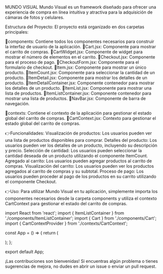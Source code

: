 MUNDO VISUAL
Mundo Visual es un framework diseñado para ofrecer una experiencia de compra en línea intuitiva y atractiva para la adquisición de cámaras de fotos y celulares.

Estructura del Proyecto:
El proyecto está organizado en dos carpetas principales:

💢components: Contiene todos los componentes necesarios para construir la interfaz de usuario de la aplicación.
📌Cart.jsx: Componente para mostrar el carrito de compras.
📌CartWidget.jsx: Componente de widget para mostrar el número de elementos en el carrito.
📌Checkout.jsx: Componente para el proceso de pago.
📌CheckoutForm.jsx: Componente para el formulario de checkout.
📌Item.jsx: Componente para mostrar un único producto.
📌ItemCount.jsx: Componente para seleccionar la cantidad de un producto.
📌ItemDetail.jsx: Componente para mostrar los detalles de un producto.
📌ItemDetailContainer.jsx: Componente contenedor para mostrar los detalles de un producto.
📌ItemList.jsx: Componente para mostrar una lista de productos.
📌ItemListContainer.jsx: Componente contenedor para mostrar una lista de productos.
📌NavBar.jsx: Componente de barra de navegación.

💢contexts: Contiene el contexto de la aplicación para gestionar el estado global del carrito de compras.
📌CartContext.jsx: Contexto para gestionar el estado global del carrito de compras.

👉Funcionalidades:
Visualización de productos: Los usuarios pueden ver una lista de productos disponibles para comprar.
Detalles del producto: Los usuarios pueden ver los detalles de un producto, incluyendo su descripción y precio.
Selección de cantidad: Los usuarios pueden seleccionar la cantidad deseada de un producto utilizando el componente ItemCount.
Agregado al carrito: Los usuarios pueden agregar productos al carrito de compras.
Visualización del carrito: Los usuarios pueden ver los productos agregados al carrito de compras y su subtotal.
Proceso de pago: Los usuarios pueden proceder al pago de los productos en su carrito utilizando el componente Checkout.

👉Uso:
Para utilizar Mundo Visual en tu aplicación, simplemente importa los componentes necesarios desde la carpeta components y utiliza el contexto CartContext para gestionar el estado del carrito de compras.

import React from 'react';
import { ItemListContainer } from './components/ItemListContainer';
import { Cart } from './components/Cart';
import { CartContextProvider } from './contexts/CartContext';

const App = () => {
return (
<CartContextProvider>
<div>
<NavBar />
<ItemListContainer />
<Cart />
</div>
</CartContextProvider>
);
};

export default App;



¡Las contribuciones son bienvenidas! Si encuentras algún problema o tienes sugerencias de mejora, no dudes en abrir un issue o enviar un pull request.
